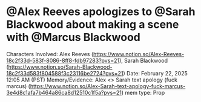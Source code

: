 # @Alex Reeves apologizes to @Sarah Blackwood about making a scene with @Marcus Blackwood

Characters Involved: Alex Reeves (https://www.notion.so/Alex-Reeves-18c2f33d-583f-8086-8ff8-fdb97283?pvs=21), Sarah Blackwood (https://www.notion.so/Sarah-Blackwood-18c2f33d583f804588f3c23116be2724?pvs=21)
Date: February 22, 2025 12:05 AM (PST)
Memory/Evidence: Alex <> Sarah text apology (fuck marcus) (https://www.notion.so/Alex-Sarah-text-apology-fuck-marcus-3e4d8c1afa7b464a86ca8d12510c1f5a?pvs=21)
mem type: Prop
